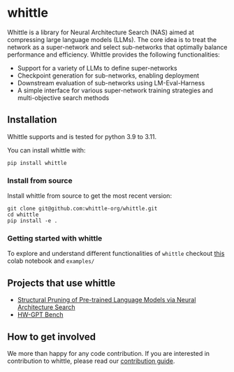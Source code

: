 # whittle

Whittle is a library for Neural Architecture Search (NAS) aimed at compressing large language models (LLMs). The core idea is to treat the network as a super-network and select sub-networks that optimally balance performance and efficiency. Whittle provides the following functionalities:

- Support for a variety of LLMs to define super-networks
- Checkpoint generation for sub-networks, enabling deployment
- Downstream evaluation of sub-networks using LM-Eval-Harness
- A simple interface for various super-network training strategies and multi-objective search methods

## Installation

Whittle supports and is tested for python 3.9 to 3.11. 

You can install whittle with: 
```
pip install whittle
```


### Install from source  

Install whittle from source to get the most recent version:
```
git clone git@github.com:whittle-org/whittle.git
cd whittle
pip install -e .
```
### Getting started with whittle  

To explore and understand different functionalities of ```whittle``` checkout [this](https://colab.research.google.com/drive/1xFhsHrqJGQnFuigLCqKHsJFLsJwksl4v?usp=sharing) colab notebook and ```examples/```

## Projects that use whittle

- [Structural Pruning of Pre-trained Language Models via Neural Architecture Search](https://github.com/whittle-org/plm_pruning)
- [HW-GPT Bench](https://github.com/automl/HW-GPT-Bench)

## How to get involved

We more than happy for any code contribution. If you are interested in contribution to whittle, 
please read our [contribution guide](CONTRIBUTING.md).